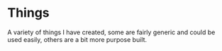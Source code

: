 Things
======

A variety of things I have created, some are fairly generic and could be used easily, others are a bit more purpose built.